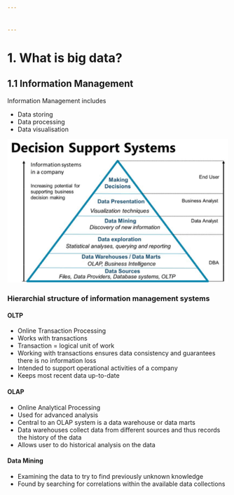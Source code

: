 ```yaml
---


---
```


<h1 id="what-is-big-data">1. What is big data?</h1>
<h2 id="information-management">1.1 Information Management</h2>
<p>Information Management includes</p>
<ul>
<li>Data storing</li>
<li>Data processing</li>
<li>Data visualisation</li>
</ul>
<p><img src="https://raw.githubusercontent.com/Frenye/Samenvattingen/master/Databanken3/images/1.1.1.png" alt="Decision Support Systems"></p>
<h3 id="hierarchial-structure-of-information-management-systems">Hierarchial structure of information management systems</h3>
<h4 id="oltp">OLTP</h4>
<ul>
<li>Online Transaction Processing</li>
<li>Works with transactions</li>
<li>Transaction = logical unit of work</li>
<li>Working with transactions ensures data consistency and guarantees there is no information loss</li>
<li>Intended to support operational activities of a company</li>
<li>Keeps most recent data up-to-date</li>
</ul>
<h4 id="olap">OLAP</h4>
<ul>
<li>Online Analytical Processing</li>
<li>Used for advanced analysis</li>
<li>Central to an OLAP system is a data warehouse or data marts</li>
<li>Data warehouses collect data from different sources and thus records the history of the data</li>
<li>Allows user to do historical analysis on the data</li>
</ul>
<h4 id="data-mining">Data Mining</h4>
<ul>
<li>Examining the data to try to find previously unknown knowledge</li>
<li>Found by searching for correlations within the available data collections</li>
</ul>

